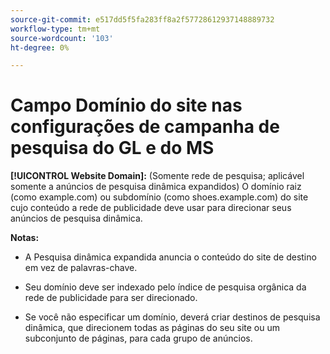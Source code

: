```yaml
---
source-git-commit: e517dd5f5fa283ff8a2f57728612937148889732
workflow-type: tm+mt
source-wordcount: '103'
ht-degree: 0%

---
```

# Campo Domínio do site nas configurações de campanha de pesquisa do GL e do MS

**[!UICONTROL Website Domain]:** (Somente rede de pesquisa; aplicável somente a anúncios de pesquisa dinâmica expandidos) O domínio raiz (como example.com) ou subdomínio (como shoes.example.com) do site cujo conteúdo a rede de publicidade deve usar para direcionar seus anúncios de pesquisa dinâmica.

**Notas:**

* A Pesquisa dinâmica expandida anuncia o conteúdo do site de destino em vez de palavras-chave.

* Seu domínio deve ser indexado pelo índice de pesquisa orgânica da rede de publicidade para ser direcionado.

* Se você não especificar um domínio, deverá criar destinos de pesquisa dinâmica, que direcionem todas as páginas do seu site ou um subconjunto de páginas, para cada grupo de anúncios.
